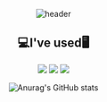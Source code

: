   <div align=center>

![header](https://capsule-render.vercel.app/api?type=wave&color=auto&height=300&section=header&text=I\'m%20JRototo&fontSize=80)  
  ## 💻I've used🖥️
  
<p><img src="https://img.shields.io/badge/windows-#0078D6?style=flat-square&logo=windows&logoColor=white"/>
<img src="https://img.shields.io/badge/HTML5-#E34F26?style=flat-square&logo=HTML5&logoColor=white"/>
<img src="https://img.shields.io/badge/CSS3-#0b74b8?style=flat-square&logo=CSS3&logoColor=white"/>

</p>

![Anurag's GitHub stats](https://github-readme-stats.vercel.app/api?username=JRototo&show_icons=true&theme=buefy&count_private=true)
</div>
